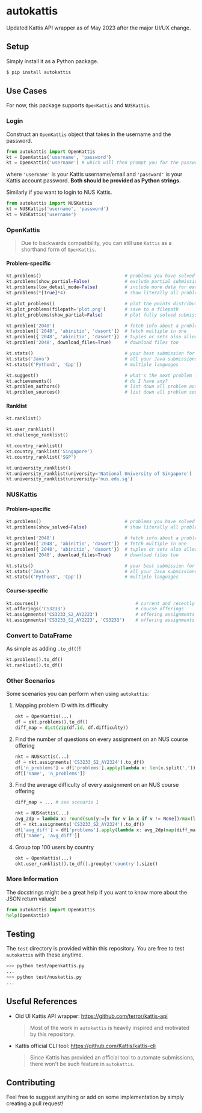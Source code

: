 # autokattis

Updated Kattis API wrapper as of May 2023 after the major UI/UX change.

## Setup

Simply install it as a Python package.

```sh
$ pip install autokattis
```

## Use Cases

For now, this package supports `OpenKattis` and `NUSKattis`.

### Login

Construct an `OpenKattis` object that takes in the username and the password.

```py
from autokattis import OpenKattis
kt = OpenKattis('username', 'password')
kt = OpenKattis('username') # which will then prompt you for the password
```

where `'username'` is your Kattis username/email and `'password'` is your Kattis account password. **Both should be provided as Python strings.**

Similarly if you want to login to NUS Kattis.

```py
from autokattis import NUSKattis
kt = NUSKattis('username', 'password')
kt = NUSKattis('username')
```

### OpenKattis

> Due to backwards compatibility, you can still use `Kattis` as a shorthand form of `OpenKattis`.

#### Problem-specific

```py
kt.problems()                               # problems you have solved so far
kt.problems(show_partial=False)             # exclude partial submissions
kt.problems(low_detail_mode=False)          # include more data for each problem
kt.problems(*[True]*4)                      # show literally all problems on Open Kattis

kt.plot_problems()                          # plot the points distribution
kt.plot_problems(filepath='plot.png')       # save to a filepath
kt.plot_problems(show_partial=False)        # plot fully solved submissions

kt.problem('2048')                          # fetch info about a problem
kt.problem(['2048', 'abinitio', 'dasort'])  # fetch multiple in one
kt.problem({'2048', 'abinitio', 'dasort'})  # tuples or sets also allowed
kt.problem('2048', download_files=True)     # download files too

kt.stats()                                  # your best submission for each problem
kt.stats('Java')                            # all your Java submissions
kt.stats(('Python3', 'Cpp'))                # multiple languages

kt.suggest()                                # what's the next problem for me?
kt.achievements()                           # do I have any?
kt.problem_authors()                        # list down all problem authors
kt.problem_sources()                        # list down all problem sources
```

#### Ranklist

```py
kt.ranklist()                                                           # people around you

kt.user_ranklist()                                                      # top 100 users in general ladder
kt.challenge_ranklist()                                                 # top 100 users in challenge ladder

kt.country_ranklist()                                                   # top 100 countries
kt.country_ranklist('Singapore')                                        # specific country
kt.country_ranklist('SGP')                                              # use country code instead

kt.university_ranklist()                                                # top 100 universities
kt.university_ranklist(university='National University of Singapore')   # specific university
kt.university_ranklist(university='nus.edu.sg')                         # use university domain instead
```

### NUSKattis

#### Problem-specific

```py
kt.problems()                               # problems you have solved so far, only supports low detail mode
kt.problems(show_solved=False)              # show literally all problems on NUS Kattis

kt.problem('2048')                          # fetch info about a problem
kt.problem(['2048', 'abinitio', 'dasort'])  # fetch multiple in one
kt.problem({'2048', 'abinitio', 'dasort'})  # tuples or sets also allowed
kt.problem('2048', download_files=True)     # download files too

kt.stats()                                  # your best submission for each problem
kt.stats('Java')                            # all your Java submissions
kt.stats(('Python3', 'Cpp'))                # multiple languages
```

#### Course-specific

```py
kt.courses()                                    # current and recently ended courses
kt.offerings('CS3233')                          # course offerings
kt.assignments('CS3233_S2_AY2223')              # offering assignments but course ID not provided
kt.assignments('CS3233_S2_AY2223', 'CS3233')    # offering assignments
```

### Convert to DataFrame

As simple as adding `.to_df()`!

```py
kt.problems().to_df()
kt.ranklist().to_df()
```

### Other Scenarios

Some scenarios you can perform when using `autokattis`:
1. Mapping problem ID with its difficulty
    ```py
    okt = OpenKattis(...)
    df = okt.problems().to_df()
    diff_map = dict(zip(df.id, df.difficulty))
    ```
1. Find the number of questions on every assignment on an NUS course offering
    ```py
    nkt = NUSKattis(...)
    df = nkt.assignments('CS3233_S2_AY2324').to_df()
    df['n_problems'] = df['problems'].apply(lambda x: len(x.split(',')))
    df[['name', 'n_problems']]
    ```
1. Find the average difficulty of every assignment on an NUS course offering
    ```py
    diff_map = ... # see scenario 1

    nkt = NUSKattis(...)
    avg_2dp = lambda x: round(sum(y:=[v for v in x if v != None])/max(len(y), 1), 2)
    df = nkt.assignments('CS3233_S2_AY2324').to_df()
    df['avg_diff'] = df['problems'].apply(lambda x: avg_2dp(map(diff_map.get, x.split(','))))
    df[['name', 'avg_diff']]
    ```
1. Group top 100 users by country
    ```py
    okt = OpenKattis(...)
    okt.user_ranklist().to_df().groupby('country').size()
    ```

### More Information

The docstrings might be a great help if you want to know more about the JSON return values!

```py
from autokattis import OpenKattis
help(OpenKattis)
```

## Testing

The `test` directory is provided within this repository. You are free to test `autokattis` with these anytime.

```sh
>>> python test/openkattis.py
...
>>> python test/nuskattis.py
...
```

## Useful References

- Old UI Kattis API wrapper: https://github.com/terror/kattis-api

    > Most of the work in `autokattis` is heavily inspired and motivated by this repository.

- Kattis official CLI tool: https://github.com/Kattis/kattis-cli

    > Since Kattis has provided an official tool to automate submissions, there won't be such feature in `autokattis`.

## Contributing

Feel free to suggest anything or add on some implementation by simply creating a pull request!